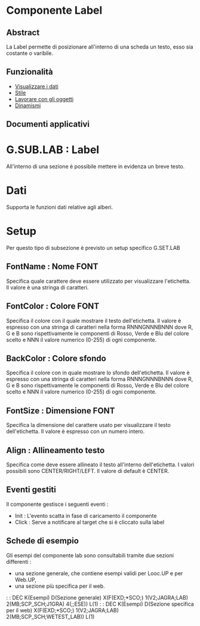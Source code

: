 # Componente Label

## Abstract

La Label permette di posizionare all'interno di una scheda un testo, esso sia costante o varibile.

## Funzionalità
- [Visualizzare i dati](Sorgenti/DOC/TA/B£AMO/LOCLAB_F01)
- [Stile](Sorgenti/DOC/TA/B£AMO/LOCLAB_F02)
- [Lavorare con gli oggetti](Sorgenti/DOC/TA/B£AMO/LOCLAB_F03)
- [Dinamismi](Sorgenti/DOC/TA/B£AMO/LOCLAB_F04)

## Documenti applicativi
# G.SUB.LAB :  Label

All'interno di una sezione è possibile mettere in evidenza un breve testo.

# Dati

Supporta le funzioni dati relative agli alberi.

# Setup

Per questo tipo di subsezione è previsto un setup specifico G.SET.LAB

## FontName :  Nome FONT
Specifica quale carattere deve essere utilizzato per visualizzare l'etichetta. Il valore è una stringa di caratteri.
##  FontColor :  Colore FONT
Specifica il colore con il quale mostrare il testo dell'etichetta. Il valore è espresso con una stringa di caratteri nella forma RNNNGNNNBNNN dove R, G e B sono rispettivamente le componenti di Rosso, Verde e Blu del colore scelto e NNN il valore numerico (0-255) di ogni componente.
## BackColor :  Colore sfondo
Specifica il colore con in quale mostrare lo sfondo dell'etichetta. Il valore è espresso con una stringa di caratteri nella forma RNNNGNNNBNNN dove R, G e B sono rispettivamente le componenti di Rosso, Verde e Blu del colore scelto e NNN il valore numerico (0-255) di ogni componente.
## FontSize :  Dimensione FONT
Specifica la dimensione del carattere usato per visualizzare il testo dell'etichetta. Il valore è espresso con un numero intero.
## Align :  Allineamento testo
Specifica come deve essere allineato il testo all'interno dell'etichetta. I valori possibili sono CENTER/RIGHT/LEFT. Il valore di default è CENTER.


## Eventi gestiti
Il componente gestisce i seguenti eventi : 
- Init :  L'evento scatta in fase di caricamento il componente
- Click :  Serve a notificare al target che si è cliccato sulla label

## Schede di esempio
Gli esempi del componente lab sono consultabili tramite due sezioni differenti : 
- una sezione generale, che contiene esempi validi per Looc.UP e per Web.UP,
- una sezione più specifica per il web.

 :  : DEC K(Esempi) D(Sezione generale) X(F(EXD;*SCO;) 1(V2;JAGRA;LAB) 2(MB;SCP_SCH;J1GRA) 4(;;ESE)) L(1)
 :  : DEC K(Esempi) D(Sezione specifica per il web) X(F(EXD;*SCO;) 1(V2;JAGRA;LAB) 2(MB;SCP_SCH;WETEST_LAB)) L(1)
